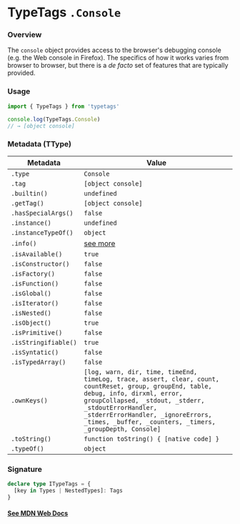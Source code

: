 # TypeTags `.Console`

### Overview

The `console` object provides access to the browser's debugging console (e.g. the Web console in Firefox). The specifics of how it works varies from browser to browser, but there is a _de facto_ set of features that are typically provided.

### Usage

```js
import { TypeTags } from 'typetags'

console.log(TypeTags.Console)
// → [object console]
```

### Metadata (TType)

| Metadata             | Value                                                                                                                                                                                                                                                                                         |
| -------------------- | --------------------------------------------------------------------------------------------------------------------------------------------------------------------------------------------------------------------------------------------------------------------------------------------- |
| `.type`              | `Console`                                                                                                                                                                                                                                                                                     |
| `.tag`               | `[object console]`                                                                                                                                                                                                                                                                            |
| `.builtin()`         | `undefined`                                                                                                                                                                                                                                                                                   |
| `.getTag()`          | `[object console]`                                                                                                                                                                                                                                                                            |
| `.hasSpecialArgs()`  | `false`                                                                                                                                                                                                                                                                                       |
| `.instance()`        | `undefined`                                                                                                                                                                                                                                                                                   |
| `.instanceTypeOf()`  | `object`                                                                                                                                                                                                                                                                                      |
| `.info()`            | [see more]()                                                                                                                                                                                                                                                                                  |
| `.isAvailable()`     | `true`                                                                                                                                                                                                                                                                                        |
| `.isConstructor()`   | `false`                                                                                                                                                                                                                                                                                       |
| `.isFactory()`       | `false`                                                                                                                                                                                                                                                                                       |
| `.isFunction()`      | `false`                                                                                                                                                                                                                                                                                       |
| `.isGlobal()`        | `false`                                                                                                                                                                                                                                                                                       |
| `.isIterator()`      | `false`                                                                                                                                                                                                                                                                                       |
| `.isNested()`        | `false`                                                                                                                                                                                                                                                                                       |
| `.isObject()`        | `true`                                                                                                                                                                                                                                                                                        |
| `.isPrimitive()`     | `false`                                                                                                                                                                                                                                                                                       |
| `.isStringifiable()` | `true`                                                                                                                                                                                                                                                                                        |
| `.isSyntatic()`      | `false`                                                                                                                                                                                                                                                                                       |
| `.isTypedArray()`    | `false`                                                                                                                                                                                                                                                                                       |
| `.ownKeys()`         | `[log, warn, dir, time, timeEnd, timeLog, trace, assert, clear, count, countReset, group, groupEnd, table, debug, info, dirxml, error, groupCollapsed, _stdout, _stderr, _stdoutErrorHandler, _stderrErrorHandler, _ignoreErrors, _times, _buffer, _counters, _timers, _groupDepth, Console]` |
| `.toString()`        | `function toString() { [native code] }`                                                                                                                                                                                                                                                       |
| `.typeOf()`          | `object`                                                                                                                                                                                                                                                                                      |

### Signature

```ts
declare type ITypeTags = {
  [key in Types | NestedTypes]: Tags
}
```

#### [See MDN Web Docs](https://developer.mozilla.org/en-US/docs/Web/API/console)
